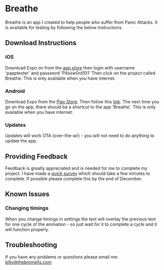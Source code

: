 # Breathe
Breathe is an app I created to help people who suffer from Panic Attacks. It is available for testing by following the below instructions.

## Download Instructions
### iOS
Download Expo on from the [app store](https://itunes.apple.com/us/app/expo-client/id982107779?mt=8) then login with username 'papptester' and password 'P4ssw0rd101' Then click on the project called Breathe. This is only available when you have internet.
### Android
Download Expo from the [Play Store](https://play.google.com/store/apps/details?id=host.exp.exponent). Then follow this [link](https://expo.io/@papptester/breathe). The next time you go on the app, there should be a shortcut to the app 'Breathe'. This is only available when you have internet.
### Updates
Updates will work OTA (over-the-air) - you will not need to do anything to update the app.

## Providing Feedback
Feedback is greatly appreciated and is needed for me to complete my project. I have made a [quick survey](https://www.surveymonkey.co.uk/r/LBGTRNL) which should take a few minutes to complete. If possible please complete this by the end of December.

## Known Issues
### Changing timings
When you change timings in settings the text will overlay the previous text for one cycle of the animation - so just wait for it to complete a cycle and it will function properly. 

## Troubleshooting
If you have any problems or questions please email me: [billy@thebromells.com](billy@thebromells.com)